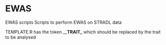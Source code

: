 # EWAS
EWAS scripts
Scripts to perform EWAS on STRADL data

TEMPLATE.R has the token \____TRAIT\___ which should be replaced by the trait to be analysed
